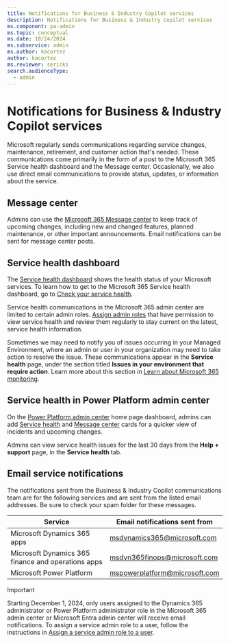 ```yaml
---
title: Notifications for Business & Industry Copilot services 
description: Notifications for Business & Industry Copilot services
ms.component: pa-admin
ms.topic: conceptual
ms.date: 10/24/2024
ms.subservice: admin
ms.author: kacortez
author: kacortez
ms.reviewer: sericks
search.audienceType: 
  - admin
---
```

# Notifications for Business & Industry Copilot services

Microsoft regularly sends communications regarding service changes, maintenance, retirement, and customer action that's needed. These communications come primarily in the form of a post to the Microsoft 365 Service health dashboard and the Message center. Occasionally, we also use direct email communications to provide status, updates, or information about the service.  

## Message center
Admins can use the [Microsoft 365 Message center](/office365/admin/manage/message-center?view=o365-worldwide) to keep track of upcoming changes, including new and changed features, planned maintenance, or other important announcements. Email notifications can be sent for message center posts. 

## Service health dashboard
The [Service health dashboard](/office365/enterprise/view-service-health) shows the health status of your Microsoft services. To learn how to get to the Microsoft 365 Service health dashboard, go to [Check your service health](check-online-service-health.md). 

Service health communications in the Microsoft 365 admin center are limited to certain admin roles. [Assign admin roles](/microsoft-365/admin/add-users/assign-admin-roles?view=o365-worldwide) that have permission to view service health and review them regularly to stay current on the latest, service health information.

Sometimes we may need to notify you of issues occurring in your Managed Environment, where an admin or user in your organization may need to take action to resolve the issue. These communications  appear in the **Service health** page, under the section titled **Issues in your environment that require action**. Learn more about this section in [Learn about Microsoft 365 monitoring](/microsoft-365/enterprise/microsoft-365-monitoring?view=o365-worldwide).

## Service health in Power Platform admin center
On the [Power Platform admin center](https://admin.powerplatform.microsoft.com) home page dashboard, admins can add [Service health](admin-documentation.md#monitor-service-health) and [Message center](admin-documentation.md#message-center) cards for a quicker view of incidents and upcoming changes.

Admins can view service health issues for the last 30 days from the **Help + support** page, in the **Service health** tab. 

## Email service notifications
The notifications sent from the Business & Industry Copilot communications team are for the following services and are sent from the listed email addresses. Be sure to check your spam folder for these messages.

|Service | Email notifications sent from | 
|--------|-------------------------------| 
| Microsoft Dynamics 365 apps| msdynamics365@microsoft.com| 
| Microsoft Dynamics 365 finance and operations apps| msdyn365finops@microsoft.com| 
| Microsoft Power Platform | mspowerplatform@microsoft.com|

> [!IMPORTANT]
> Starting December 1, 2024, only users assigned to the Dynamics 365 administrator or Power Platform administrator role in the Microsoft 365 admin center or Microsoft Entra admin center will receive email notifications. To assign a service admin role to a user, follow the instructions in [Assign a service admin role to a user](use-service-admin-role-manage-tenant.md#assign-a-service-admin-role-to-a-user).
